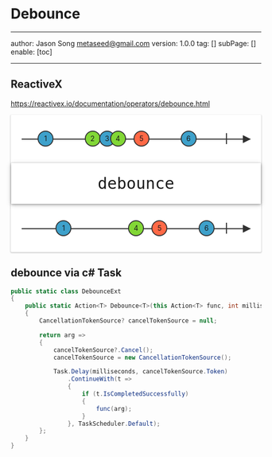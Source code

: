 # Debounce
---
author: Jason Song <metaseed@gmail.com>
version: 1.0.0
tag: []
subPage: []
enable: [toc]

---
## ReactiveX

https://reactivex.io/documentation/operators/debounce.html

<script src="https://reactivex.io/js/CustomElements.min.js"></script>
<script  src="https://reactivex.io/js/rx-marbles.js"></script>
<rx-marbles key="debounce"><div class="cycleCustomElement-X-SANDBOX" style="background: rgb(255, 255, 255); width: 100%; border-radius: 2px; box-shadow: rgba(0, 0, 0, 0.17) 0px 1px 2px 1px;"><div class="cycleCustomElement-X-DIAGRAM" style="user-select: none; overflow: visible; display: block; width: 100%; height: calc(96px); position: relative; cursor: default;"><div style="background-color: rgb(50, 50, 50); height: 2px; position: absolute; top: calc(48px); left: 22px; right: 22px;"></div><div style="width: 0px; height: 0px; border-top: 8px solid transparent; border-bottom: 8px solid transparent; border-left: calc(16px) solid rgb(50, 50, 50); display: inline-block; right: calc(21px); position: absolute; top: calc(41px);"></div><div style="position: absolute; left: calc(70px); right: calc(70px); top: calc(48px); height: 44px; margin-top: calc(-22px);"><div class="cycleCustomElement-X-DIAGRAM-COMPLETION" style="left: 100%; display: inline-block; position: relative; width: calc(16px); height: 44px; margin: 0px calc(-8px); cursor: ew-resize;"><div style="height: 50%; width: 2px; margin-left: calc(7px); margin-top: calc(11px); background-color: rgb(50, 50, 50);"></div></div><div class="cycleCustomElement-X-MARBLE" data-marble-id="29868" style="display: inline-block; left: 0%; position: relative; cursor: ew-resize; z-index: 0; width: 32px; height: 32px; bottom: calc((100% - 32px) / 2); margin: calc(-16px);"><svg viewBox="0 0 1 1" style="overflow: visible; width: 32px; height: 32px;"><circle cx="0.5" cy="0.5" r="0.47" stroke-width="0.06px" style="stroke: rgb(50, 50, 50); fill: rgb(62, 161, 203);"></circle></svg><p style="user-select: none; width: 100%; height: 100%; position: absolute; margin: 0px; top: 0px; text-align: center; line-height: 32px;">1</p></div><div class="cycleCustomElement-X-MARBLE" data-marble-id="43749" style="display: inline-block; left: 26%; position: relative; cursor: ew-resize; z-index: 26; width: 32px; height: 32px; bottom: calc((100% - 32px) / 2); margin: calc(-16px);"><svg viewBox="0 0 1 1" style="overflow: visible; width: 32px; height: 32px;"><circle cx="0.5" cy="0.5" r="0.47" stroke-width="0.06px" style="stroke: rgb(50, 50, 50); fill: rgb(130, 215, 54);"></circle></svg><p style="user-select: none; width: 100%; height: 100%; position: absolute; margin: 0px; top: 0px; text-align: center; line-height: 32px;">2</p></div><div class="cycleCustomElement-X-MARBLE" data-marble-id="20144" style="display: inline-block; left: 34%; position: relative; cursor: ew-resize; z-index: 34; width: 32px; height: 32px; bottom: calc((100% - 32px) / 2); margin: calc(-16px);"><svg viewBox="0 0 1 1" style="overflow: visible; width: 32px; height: 32px;"><circle cx="0.5" cy="0.5" r="0.47" stroke-width="0.06px" style="stroke: rgb(50, 50, 50); fill: rgb(62, 161, 203);"></circle></svg><p style="user-select: none; width: 100%; height: 100%; position: absolute; margin: 0px; top: 0px; text-align: center; line-height: 32px;">3</p></div><div class="cycleCustomElement-X-MARBLE" data-marble-id="3485" style="display: inline-block; left: 40%; position: relative; cursor: ew-resize; z-index: 40; width: 32px; height: 32px; bottom: calc((100% - 32px) / 2); margin: calc(-16px);"><svg viewBox="0 0 1 1" style="overflow: visible; width: 32px; height: 32px;"><circle cx="0.5" cy="0.5" r="0.47" stroke-width="0.06px" style="stroke: rgb(50, 50, 50); fill: rgb(130, 215, 54);"></circle></svg><p style="user-select: none; width: 100%; height: 100%; position: absolute; margin: 0px; top: 0px; text-align: center; line-height: 32px;">4</p></div><div class="cycleCustomElement-X-MARBLE" data-marble-id="40299" style="display: inline-block; left: 53%; position: relative; cursor: ew-resize; z-index: 53; width: 32px; height: 32px; bottom: calc((100% - 32px) / 2); margin: calc(-16px);"><svg viewBox="0 0 1 1" style="overflow: visible; width: 32px; height: 32px;"><circle cx="0.5" cy="0.5" r="0.47" stroke-width="0.06px" style="stroke: rgb(50, 50, 50); fill: rgb(255, 105, 70);"></circle></svg><p style="user-select: none; width: 100%; height: 100%; position: absolute; margin: 0px; top: 0px; text-align: center; line-height: 32px;">5</p></div><div class="cycleCustomElement-X-MARBLE" data-marble-id="26396" style="display: inline-block; left: 79%; position: relative; cursor: ew-resize; z-index: 79; width: 32px; height: 32px; bottom: calc((100% - 32px) / 2); margin: calc(-16px);"><svg viewBox="0 0 1 1" style="overflow: visible; width: 32px; height: 32px;"><circle cx="0.5" cy="0.5" r="0.47" stroke-width="0.06px" style="stroke: rgb(50, 50, 50); fill: rgb(62, 161, 203);"></circle></svg><p style="user-select: none; width: 100%; height: 100%; position: absolute; margin: 0px; top: 0px; text-align: center; line-height: 32px;">6</p></div></div></div><div style="border: 1px solid rgba(0, 0, 0, 0.06); padding: 22px; text-align: center; position: relative;"><div style="display: block; position: absolute; inset: 0px; box-shadow: rgba(0, 0, 0, 0.17) 0px 2px 10px 0px;"></div><span style="font-family: &quot;Source Code Pro&quot;, monospace; font-weight: 400; font-size: 2rem;">debounce</span><div style="display: block; position: absolute; inset: 0px; box-shadow: rgba(0, 0, 0, 0.26) 0px 2px 5px 0px;"></div></div><div class="cycleCustomElement-X-DIAGRAM" style="user-select: none; overflow: visible; display: block; width: 100%; height: calc(96px); position: relative; cursor: default;"><div style="background-color: rgb(50, 50, 50); height: 2px; position: absolute; top: calc(48px); left: 22px; right: 22px;"></div><div style="width: 0px; height: 0px; border-top: 8px solid transparent; border-bottom: 8px solid transparent; border-left: calc(16px) solid rgb(50, 50, 50); display: inline-block; right: calc(21px); position: absolute; top: calc(41px);"></div><div style="position: absolute; left: calc(70px); right: calc(70px); top: calc(48px); height: 44px; margin-top: calc(-22px);"><div class="cycleCustomElement-X-DIAGRAM-COMPLETION" style="left: 100%; display: inline-block; position: relative; width: calc(16px); height: 44px; margin: 0px calc(-8px);"><div style="height: 50%; width: 2px; margin-left: calc(7px); margin-top: calc(11px); background-color: rgb(50, 50, 50);"></div></div><div class="cycleCustomElement-X-MARBLE" data-marble-id="29868" style="display: inline-block; left: 10%; position: relative; cursor: default; z-index: 10; width: 32px; height: 32px; bottom: calc((100% - 32px) / 2); margin: calc(-16px);"><svg viewBox="0 0 1 1" style="overflow: visible; width: 32px; height: 32px;"><circle cx="0.5" cy="0.5" r="0.47" stroke-width="0.06px" style="stroke: rgb(50, 50, 50); fill: rgb(62, 161, 203);"></circle></svg><p style="user-select: none; width: 100%; height: 100%; position: absolute; margin: 0px; top: 0px; text-align: center; line-height: 32px;">1</p></div><div class="cycleCustomElement-X-MARBLE" data-marble-id="3485" style="display: inline-block; left: 50%; position: relative; cursor: default; width: 32px; height: 32px; bottom: calc((100% - 32px) / 2); margin: calc(-16px); z-index: 50;"><svg viewBox="0 0 1 1" style="overflow: visible; width: 32px; height: 32px;"><circle cx="0.5" cy="0.5" r="0.47" stroke-width="0.06px" style="stroke: rgb(50, 50, 50); fill: rgb(130, 215, 54);"></circle></svg><p style="user-select: none; width: 100%; height: 100%; position: absolute; margin: 0px; top: 0px; text-align: center; line-height: 32px;">4</p></div><div class="cycleCustomElement-X-MARBLE" data-marble-id="40299" style="display: inline-block; left: 63%; position: relative; cursor: default; z-index: 63; width: 32px; height: 32px; bottom: calc((100% - 32px) / 2); margin: calc(-16px);"><svg viewBox="0 0 1 1" style="overflow: visible; width: 32px; height: 32px;"><circle cx="0.5" cy="0.5" r="0.47" stroke-width="0.06px" style="stroke: rgb(50, 50, 50); fill: rgb(255, 105, 70);"></circle></svg><p style="user-select: none; width: 100%; height: 100%; position: absolute; margin: 0px; top: 0px; text-align: center; line-height: 32px;">5</p></div><div class="cycleCustomElement-X-MARBLE" data-marble-id="26396" style="display: inline-block; left: 89%; position: relative; cursor: default; z-index: 89; width: 32px; height: 32px; bottom: calc((100% - 32px) / 2); margin: calc(-16px);"><svg viewBox="0 0 1 1" style="overflow: visible; width: 32px; height: 32px;"><circle cx="0.5" cy="0.5" r="0.47" stroke-width="0.06px" style="stroke: rgb(50, 50, 50); fill: rgb(62, 161, 203);"></circle></svg><p style="user-select: none; width: 100%; height: 100%; position: absolute; margin: 0px; top: 0px; text-align: center; line-height: 32px;">6</p></div></div></div></div></rx-marbles>

## debounce via c# Task


```csharp
public static class DebounceExt
{
	public static Action<T> Debounce<T>(this Action<T> func, int milliseconds = 300)
	{
		CancellationTokenSource? cancelTokenSource = null;

		return arg =>
		{
			cancelTokenSource?.Cancel();
			cancelTokenSource = new CancellationTokenSource();

			Task.Delay(milliseconds, cancelTokenSource.Token)
				.ContinueWith(t =>
				{
					if (t.IsCompletedSuccessfully)
					{
						func(arg);
					}
				}, TaskScheduler.Default);
		};
	}
}
```

